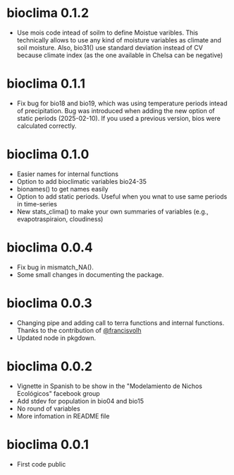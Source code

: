bioclima 0.1.2
=============
- Use mois code intead of soilm to define Moistue varibles. This technically allows to use any kind of moisture variables as climate and soil moisture. Also, bio31() use standard deviation instead of CV because climate index (as the one available in Chelsa can be negative)

bioclima 0.1.1
=============
- Fix bug for bio18 and bio19, which was using temperature periods intead of precipitation. Bug was introduced when adding the new option of static periods (2025-02-10). If you used a previous version, bios were calculated correctly.

bioclima 0.1.0
=============
- Easier names for internal functions
- Option to add bioclimatic variables bio24-35
- bionames() to get names easily
- Option to add static periods. Useful when you wnat to use same periods in time-series
- New stats_clima() to make your own summaries of variables (e.g., evapotraspiraion, cloudiness)

bioclima 0.0.4
=============
- Fix bug in mismatch_NA().
- Some small changes in documenting the package.

bioclima 0.0.3
=============
- Changing pipe and adding call to terra functions and internal functions. Thanks to the contribution of [@francisvolh](https://github.com/francisvolh)
- Updated node in pkgdown.

bioclima 0.0.2
=============
- Vignette in Spanish to be show in the "Modelamiento de Nichos Ecológicos" facebook group
- Add stdev for population in bio04 and bio15
- No round of variables
- More infomation in README file

bioclima 0.0.1
=============
- First code public